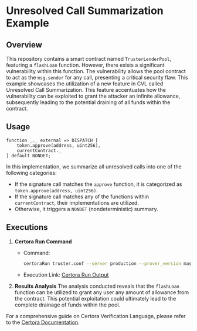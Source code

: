 # Unresolved Call Summarization Example

## Overview
This repository contains a smart contract named `TrusterLenderPool`, featuring a `flashLoan` function. However, there exists a significant vulnerability within this function. The vulnerability allows the pool contract to act as the `msg.sender` for any call, presenting a critical security flaw. This example showcases the utilization of a new feature in CVL called Unresolved Call Summarization. This feature accentuates how the vulnerability can be exploited to grant the attacker an infinite allowance, subsequently leading to the potential draining of all funds within the contract.

## Usage

```cvl
function _._ external => DISPATCH [
    token.approve(address, uint256), 
    currentContract._
] default NONDET;
```
In this implementation, we summarize all unresolved calls into one of the following categories:
- If the signature call matches the `approve` function, it is categorized as `token.approve(address, uint256)`.
- If the signature call matches any of the functions within `currentContract`, their implementations are utilized.
- Otherwise, it triggers a `NONDET` (nondeterministic) summary.

## Executions

1. **Certora Run Command**
    - Command:
        ```bash
        certoraRun truster.conf --server production --prover_version master
        ```
    - Execution Link: [Certora Run Output](https://prover.certora.com/output/1512/06475b1b09f54738878f41df691da63d?anonymousKey=0d071bf246bc1285e041a0555c2aa295aaee865)

2. **Results Analysis**
The analysis conducted reveals that the `flashLoan` function can be utilized to grant any user any amount of allowance from the contract. This potential exploitation could ultimately lead to the complete drainage of funds within the pool.

For a comprehensive guide on Certora Verification Language, please refer to the [Certora Documentation](https://docs.certora.com).